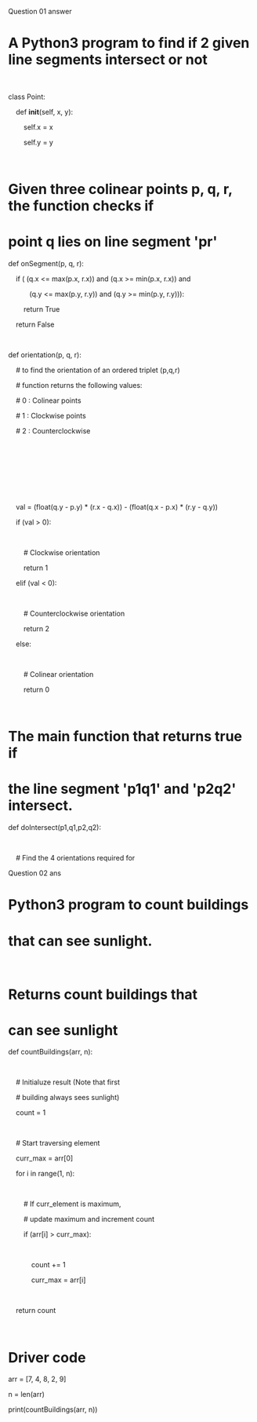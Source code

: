 Question 01 answer 


# A Python3 program to find if 2 given line segments intersect or not 

  

class Point: 

    def __init__(self, x, y): 

        self.x = x 

        self.y = y 

  

# Given three colinear points p, q, r, the function checks if  

# point q lies on line segment 'pr'  

def onSegment(p, q, r): 

    if ( (q.x <= max(p.x, r.x)) and (q.x >= min(p.x, r.x)) and 

           (q.y <= max(p.y, r.y)) and (q.y >= min(p.y, r.y))): 

        return True

    return False

  

def orientation(p, q, r): 

    # to find the orientation of an ordered triplet (p,q,r) 

    # function returns the following values: 

    # 0 : Colinear points 

    # 1 : Clockwise points 

    # 2 : Counterclockwise 

      

    

    

      

    val = (float(q.y - p.y) * (r.x - q.x)) - (float(q.x - p.x) * (r.y - q.y)) 

    if (val > 0): 

          

        # Clockwise orientation 

        return 1

    elif (val < 0): 

          

        # Counterclockwise orientation 

        return 2

    else: 

          

        # Colinear orientation 

        return 0

  

# The main function that returns true if  

# the line segment 'p1q1' and 'p2q2' intersect. 

def doIntersect(p1,q1,p2,q2): 

      

    # Find the 4 orientations required for  



Question 02 ans 

# Python3 program to count buildings  

# that can see sunlight. 

  

# Returns count buildings that 

# can see sunlight 

def countBuildings(arr, n): 

  

    # Initialuze result (Note that first  

    # building always sees sunlight) 

    count = 1

  

    # Start traversing element 

    curr_max = arr[0] 

    for i in range(1, n): 

      

        # If curr_element is maximum, 

        # update maximum and increment count 

        if (arr[i] > curr_max): 

          

            count += 1

            curr_max = arr[i] 

  

    return count 

  

# Driver code 

arr = [7, 4, 8, 2, 9] 

n = len(arr) 

print(countBuildings(arr, n)) 

